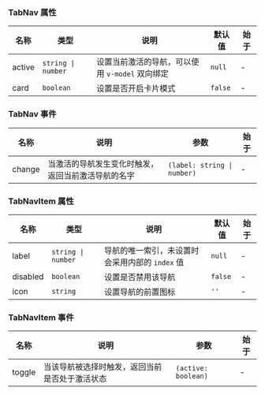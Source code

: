 ### TabNav 属性

| 名称   | 类型               | 说明                                            | 默认值  | 始于 |
| ------ | ------------------ | ----------------------------------------------- | ------- | ---- |
| active | `string \| number` | 设置当前激活的导航，可以使用 `v-model` 双向绑定 | `null`  | -    |
| card   | `boolean`          | 设置是否开启卡片模式                            | `false` | -    |

### TabNav 事件

| 名称   | 说明                                               | 参数                        | 始于 |
| ------ | -------------------------------------------------- | --------------------------- | ---- |
| change | 当激活的导航发生变化时触发，返回当前激活导航的名字 | `(label: string \| number)` | -    |

### TabNavItem 属性

| 名称     | 类型               | 说明                                            | 默认值  | 始于 |
| -------- | ------------------ | ----------------------------------------------- | ------- | ---- |
| label    | `string \| number` | 导航的唯一索引，未设置时会采用内部的 `index` 值 | `null`  | -    |
| disabled | `boolean`          | 设置是否禁用该导航                              | `false` | -    |
| icon     | `string`           | 设置导航的前置图标                              | `''`    | -    |

### TabNavItem 事件

| 名称   | 说明                                           | 参数                | 始于 |
| ------ | ---------------------------------------------- | ------------------- | ---- |
| toggle | 当该导航被选择时触发，返回当前是否处于激活状态 | `(active: boolean)` | -    |
